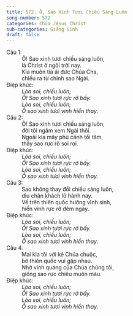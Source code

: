 ```yaml
---
title: 572. Ô, Sao Xinh Tươi Chiếu Sáng Luôn
song-number: 572
categories: Chúa Jêsus Christ
sub-categories: Giáng Sinh
draft: false
---
```

<dl><dt>Câu 1:</dt><dd data-verse="1"> Ô! Sao xinh tươi chiếu sáng luôn, <br/>là Christ ở ngôi trời nay. <br/>Kìa muôn tia ái đức Chúa Cha, <br/>chiếu ra từ chính sao Ngài. </dd><dt>Điệp khúc:</dt><dd data-chorus="1"><em>Lòa soi, chiếu luôn; <br/>Ồ! Sao xinh tươi rực rỡ bấy. <br/>Lòa soi, chiếu luôn; <br/>Ồ sao xinh tươi vinh hiển thay. </em></dd><dt>Câu 2:</dt><dd data-verse="2">Ô! Sao xinh tươi chiếu sáng luôn, <br/>đời tôi ngắm xem Ngài thôi. <br/>Ngoài kia mây phủ cảnh tối tăm, <br/>thấy sao rực rõ soi rọi. </dd><dt>Điệp khúc:</dt><dd data-chorus="1"><em>Lòa soi, chiếu luôn; <br/>Ồ! Sao xinh tươi rực rỡ bấy. <br/>Lòa soi, chiếu luôn; <br/>Ồ sao xinh tươi vinh hiển thay. </em></dd><dt>Câu 3:</dt><dd data-verse="3">Sao không thay đổi chiếu sáng luôn, <br/>dìu chân khách lữ hành nay. <br/>Về trên thiên quốc hưởng vĩnh sinh, <br/>hiển vinh rực rỡ đêm ngày. </dd><dt>Điệp khúc:</dt><dd data-chorus="1"><em>Lòa soi, chiếu luôn; <br/>Ồ! Sao xinh tươi rực rỡ bấy. <br/>Lòa soi, chiếu luôn; <br/>Ồ sao xinh tươi vinh hiển thay. </em></dd><dt>Câu 4:</dt><dd data-verse="4">Mai kia tôi với kẻ Chúa chuộc, <br/>bờ thiên quốc vui gặp nhau. <br/>Nhờ vinh quang của Chúa chúng tôi, <br/>giống sao rực chiếu muôn màu. </dd><dt>Điệp khúc:</dt><dd data-chorus="1"><em>Lòa soi, chiếu luôn; <br/>Ồ! Sao xinh tươi rực rỡ bấy. <br/>Lòa soi, chiếu luôn; <br/>Ồ sao xinh tươi vinh hiển thay. </em></dd></dl>